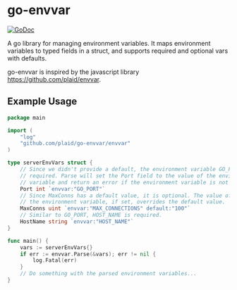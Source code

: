 # go-envvar

[![GoDoc](https://godoc.org/github.com/plaid/go-envvar/envvar?status.svg)](https://godoc.org/github.com/plaid/go-envvar/envvar)

A go library for managing environment variables. It maps environment variables to
typed fields in a struct, and supports required and optional vars with defaults.

go-envvar is inspired by the javascript library https://github.com/plaid/envvar.

## Example Usage

```go
package main

import (
	"log"
	"github.com/plaid/go-envvar/envvar"
)

type serverEnvVars struct {
	// Since we didn't provide a default, the environment variable GO_PORT is
	// required. Parse will set the Port field to the value of the environment
	// variable and return an error if the environment variable is not set.
	Port int `envvar:"GO_PORT"`
	// Since MaxConns has a default value, it is optional. The value of
	// the environment variable, if set, overrides the default value.
	MaxConns uint `envvar:"MAX_CONNECTIONS" default:"100"`
	// Similar to GO_PORT, HOST_NAME is required.
	HostName string `envvar:"HOST_NAME"`
}

func main() {
	vars := serverEnvVars{}
	if err := envvar.Parse(&vars); err != nil {
		log.Fatal(err)
	}
	// Do something with the parsed environment variables...
}
```

